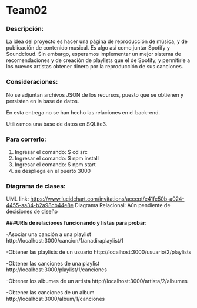 # Team02
### Descripción:
La idea del proyecto es hacer una página de reproducción de música, y de publicación de contenido musical. Es algo así como juntar Spotify y Soundcloud. Sin embargo, esperamos implementar un mejor sistema de recomendaciones y de creación de playlists que el de Spotify, y permitirle a los nuevos artistas obtener dinero por la reproducción de sus canciones.

### Consideraciones:

No se adjuntan archivos JSON de los recursos, puesto que se obtienen y persisten en la base de datos.

En esta entrega no se han hecho las relaciones en el back-end.

Utilizamos una base de datos en SQLite3.

### Para correrlo:

1. Ingresar el comando: $ cd src
2. Ingresar el comando: $ npm install
3. Ingresar el comando: $ npm start
4. se despliega en el puerto 3000

### Diagrama de clases:
UML link: https://www.lucidchart.com/invitations/accept/e41fe50b-a024-4455-aa34-b2a98cb44e8e
Diagrama Relacional: Aún pendiente de decisiones de diseño

**###URIs de relaciones funcionando y listas para probar:**

-Asociar una canción a una playlist
http://localhost:3000/cancion/1/anadiraplaylist/1

-Obtener las playlists de un usuario
http://localhost:3000/usuario/2/playlists

-Obtener las canciones de una playlist
http://localhost:3000/playlist/1/canciones

-Obtener los albumes de un artista
http://localhost:3000/artista/2/albumes

-Obtener las canciones de un album
http://localhost:3000/album/1/canciones
